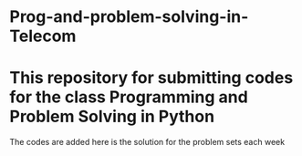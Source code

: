 # Prog-and-problem-solving-in-Telecom

# This repository for submitting codes for the class Programming and Problem Solving in Python

The codes are added here is the solution for the problem sets each week

